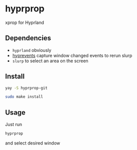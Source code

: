 # hyprprop
xprop for Hyprland


## Dependencies
- `hyprland` obviously
- [hyprevents](https://github.com/vilari-mickopf/hyprevents) capture window changed events to rerun slurp
- `slurp` to select an area on the screen

## Install
```bash
yay -S hyprprop-git
```
```bash
sudo make install
```

## Usage
Just run
```bash
hyprprop
```
and select desired window
